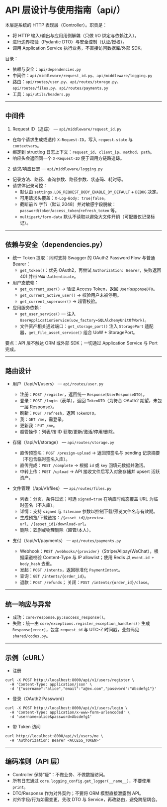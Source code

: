 # API 层设计与使用指南（api/）

本层是系统的 HTTP 表现层（Controller）。职责是：
- 将 HTTP 输入/输出与应用用例解耦（只做 I/O 绑定与依赖注入）。
- 进行边界校验（Pydantic DTO）与安全控制（认证/授权）。
- 调用 Application Service 执行业务，不直接访问数据库/外部 SDK。

目录：
- 依赖与安全：`api/dependencies.py`
- 中间件：`api/middleware/request_id.py`、`api/middleware/logging.py`
- 路由：`api/routes/user.py`、`api/routes/storage.py`、`api/routes/files.py`、`api/routes/payments.py`
- 工具：`api/utils/headers.py`

---

## 中间件

1) Request ID（追踪） — `api/middleware/request_id.py`
- 在每个请求生成或透传 `X-Request-ID`，写入 `request.state` 与 `contextvars`。
- 绑定到 structlog 日志上下文：`request_id`、`client_ip`、`method`、`path`。
- 响应头会返回同一个 `X-Request-ID` 便于调用方链路追踪。

2) 请求/响应日志 — `api/middleware/logging.py`
- 记录方法、路径、查询参数、路径参数、状态码、耗时等。
- 请求体记录可控：
  - 默认由 `settings.LOG_REQUEST_BODY_ENABLE_BY_DEFAULT` + `DEBUG` 决定。
  - 可用请求头覆盖：`X-Log-Body: true|false`。
  - 截断前 N 字节（默认 2048）并对敏感字段脱敏：`password`/`token`/`access_token`/`refresh_token` 等。
  - `multipart/form-data` 默认不读取以避免大文件开销（可配置仅记录标记）。

---

## 依赖与安全（dependencies.py）
- 统一 Token 提取：同时支持 Swagger 的 OAuth2 Password Flow 与普通 Bearer：
  - `get_token()`：优先 OAuth2，再尝试 `Authorization: Bearer`，失败返回 401 并带 `WWW-Authenticate`。
- 用户态依赖：
  - `get_current_user()` → 验证 Access Token，返回 `UserResponseDTO`。
  - `get_current_active_user()` → 校验用户未被停用。
  - `get_current_superuser()` → 超管校验。
- 应用服务依赖：
  - `get_user_service()` — 注入 `UserApplicationService(uow_factory=SQLAlchemyUnitOfWork)`。
  - 文件资产相关通过端口：`get_storage_port()` 注入 `StoragePort` 适配器，`get_file_asset_service()` 组合 UoW + StoragePort。

要点：API 层不触达 ORM 或外部 SDK；一切通过 Application Service 与 Port 完成。

---

## 路由设计

- 用户（/api/v1/users） — `api/routes/user.py`
  - 注册：`POST /register`，返回统一 `Response[UserResponseDTO]`。
  - 登录：`POST /login`（表单），返回 `TokenDTO`（为符合 OAuth2 期望，未包一层 Response）。
  - 刷新：`POST /refresh`，返回 `TokenDTO`。
  - 我：`GET /me`，需登录。
  - 更新我：`PUT /me`。
  - 超管操作：列表/按 ID 获取/更新/激活/停用/删除。

- 存储（/api/v1/storage） — `api/routes/storage.py`
  - 直传预签名：`POST /presign-upload` → 返回预签名与 pending 记录摘要（不包含临时签名入库）。
  - 直传完成：`POST /complete` → 根据 `id` 或 `key` 回填元数据并激活。
  - 中转上传：`POST /upload` → API 接收文件后写入对象存储并 upsert 活跃资产。

- 文件管理（/api/v1/files） — `api/routes/files.py`
  - 列表：分页、条件过滤；可选 `signed=true` 在响应时动态覆盖 URL 为临时签名（不入库）。
  - 详情：支持 `signed` 与 `filename` 参数以控制下载/预览文件名与有效期。
  - 生成预览/下载链接：`/{asset_id}/preview-url`、`/{asset_id}/download-url`。
  - 删除：软删或物理删除（超管/本人）。

- 支付（/api/v1/payments） — `api/routes/payments.py`
  - Webhook：`POST /webhooks/{provider}`（Stripe/Alipay/WeChat），根据渠道校验 Content-Type 与 IP allowlist；使用 Redis 以 `event.id + body_hash` 去重。
  - 发起：`POST /intents`，返回标准化 `PaymentIntent`。
  - 查询：`GET /intents/{order_id}`。
  - 退款：`POST /refunds`； 关闭：`POST /intents/{order_id}/close`。

---

## 统一响应与异常
- 成功：`core/response.py:success_response()`。
- 失败：统一由 `core/exceptions.register_exception_handlers()` 生成 `Response[error]`，包含 `request_id` 与 UTC-Z 时间戳，业务码见 `shared/codes.py`。

---

## 示例（cURL）

- 注册
```
curl -X POST http://localhost:8000/api/v1/users/register \
  -H 'Content-Type: application/json' \
  -d '{"username":"alice","email":"a@ex.com","password":"Abcdefg1"}'
```

- 登录（OAuth2 Password）
```
curl -X POST http://localhost:8000/api/v1/users/login \
  -H 'Content-Type: application/x-www-form-urlencoded' \
  -d 'username=alice&password=Abcdefg1'
```

- 带 Token 访问
```
curl http://localhost:8000/api/v1/users/me \
  -H 'Authorization: Bearer <ACCESS_TOKEN>'
```

---

## 编码准则（API 层）
- Controller 保持“瘦”：不做业务、不做数据访问。
- 所有日志通过 `core.logging_config.get_logger(__name__)`，不要使用 `print`。
- DTO/Response 作为对外契约；不要将 ORM 模型直接泄露到 API。
- 对外字段/行为如需变更，先改 DTO 与 Service，再改路由，避免跨层耦合。

